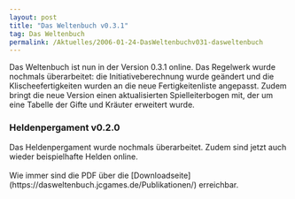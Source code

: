 ```yaml
---
layout: post
title: "Das Weltenbuch v0.3.1"
tag: Das Weltenbuch
permalink: /Aktuelles/2006-01-24-DasWeltenbuchv031-dasweltenbuch
---
```


Das Weltenbuch ist nun in der Version 0.3.1 online. Das Regelwerk wurde nochmals überarbeitet: die Initiativeberechnung wurde geändert und die Klischeefertigkeiten wurden an die neue Fertigkeitenliste angepasst. Zudem bringt die neue Version einen aktualisierten Spielleiterbogen mit, der um eine Tabelle der Gifte und Kräuter erweitert wurde.

### Heldenpergament v0.2.0

<p>Das Heldenpergament wurde nochmals überarbeitet. Zudem sind jetzt auch wieder beispielhafte Helden online.<br/>
<br/>
Wie immer sind die PDF über die [Downloadseite](https://dasweltenbuch.jcgames.de/Publikationen/) erreichbar.</p>

